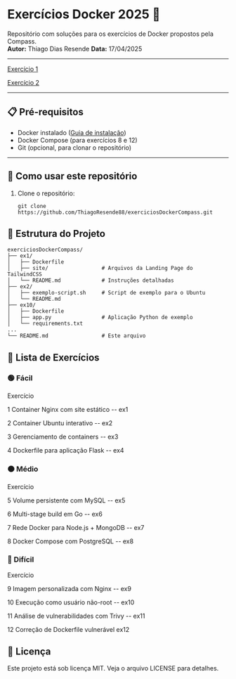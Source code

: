 # Exercícios Docker 2025 🐳

Repositório com soluções para os exercícios de Docker propostos pela Compass.  
**Autor:** Thiago Dias Resende
**Data:** 17/04/2025

---
[Exercício 1](https://github.com/ThiagoResende88/exerciciosDockerCompass/tree/main/ex1) 

[Exercício 2](https://github.com/ThiagoResende88/exerciciosDockerCompass/tree/main/ex2)


---

## 📋 Pré-requisitos
- Docker instalado ([Guia de instalação](https://docs.docker.com/get-docker/))
- Docker Compose (para exercícios 8 e 12)
- Git (opcional, para clonar o repositório)

---

## 🚀 Como usar este repositório
1. Clone o repositório:
   ```
   git clone https://github.com/ThiagoResende88/exerciciosDockerCompass.git
   ```

## 📂 Estrutura do Projeto
```
exerciciosDockerCompass/
├── ex1/
│   ├── Dockerfile
│   ├── site/                 # Arquivos da Landing Page do TailwindCSS
│   └── README.md             # Instruções detalhadas
├── ex2/
│   ├── exemplo-script.sh     # Script de exemplo para o Ubuntu
│   └── README.md
├── ex10/
│   ├── Dockerfile
│   ├── app.py                # Aplicação Python de exemplo
│   └── requirements.txt
...
└── README.md                 # Este arquivo
```

## 🧩 Lista de Exercícios
### 🟢 Fácil
Exercício	

1	Container Nginx com site estático	   -- ex1

2	Container   Ubuntu interativo	         -- ex2

3	Gerenciamento de containers	         -- ex3

4	Dockerfile para aplicação Flask	      -- ex4

### 🟠 Médio
Exercício

5	Volume persistente com MySQL	         -- ex5

6	Multi-stage build em Go	               -- ex6

7	Rede Docker para Node.js + MongoDB	   -- ex7

8	Docker Compose com PostgreSQL	         -- ex8

### 🔴 Difícil
Exercício

9	Imagem personalizada com Nginx	      -- ex9

10	Execução como usuário não-root	      -- ex10

11	Análise de vulnerabilidades com Trivy	-- ex11

12	Correção de Dockerfile vulnerável	   ex12

## 📝 Licença
Este projeto está sob licença MIT. Veja o arquivo LICENSE para detalhes.
